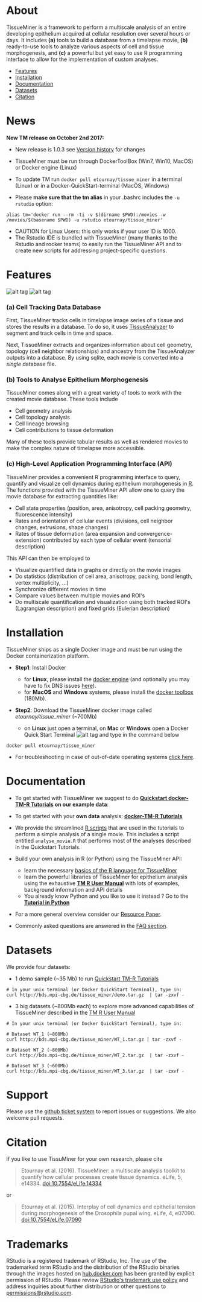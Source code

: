 About
=================

TissueMiner is a framework to perform a multiscale analysis of an entire developing epithelium acquired at cellular resolution over several hours or days. It  includes **(a)** tools to build a database from a timelapse movie, **(b)** ready-to-use tools to analyze various aspects of cell and tissue morphogenesis, and **(c)** a powerful but yet easy to use R programming interface to allow for the implementation of custom analyses.

* [Features](https://github.com/mpicbg-scicomp/tissue_miner#features)
* [Installation](https://github.com/mpicbg-scicomp/tissue_miner#installation)
* [Documentation](https://github.com/mpicbg-scicomp/tissue_miner#documentation)
* [Datasets](https://github.com/mpicbg-scicomp/tissue_miner#datasets)
* [Citation](https://github.com/mpicbg-scicomp/tissue_miner#citation)


News
=================

**New TM release on October 2nd 2017:**

* New release is 1.0.3 see [Version history](https://github.com/mpicbg-scicomp/tissue_miner/blob/master/version_history.md) for changes
* TissueMiner must be run through DockerToolBox (Win7, Win10, MacOS) or Docker engine (Linux)
* To update TM run `docker pull etournay/tissue_miner` in a terminal (Linux) or in a Docker-QuickStart-terminal (MacOS, Windows)

* Please **make sure that the tm alias** in your .bashrc includes the `-u rstudio` option:

```
alias tm='docker run --rm -ti -v $(dirname $PWD):/movies -w /movies/$(basename $PWD) -u rstudio etournay/tissue_miner'
```
* CAUTION for Linux Users: this only works if your user ID is 1000.
* The Rstudio IDE is bundled with TissueMiner (many thanks to the Rstudio and rocker teams) to easily run the TissueMiner API and to create new scripts for addressing project-specific questions.


Features
=================

![alt tag](https://github.com/mpicbg-scicomp/tissue_miner/blob/gh-pages/readme_screenshots/stripes_0.jpg)
![alt tag](https://github.com/mpicbg-scicomp/tissue_miner/blob/gh-pages/readme_screenshots/veins_0.jpg)


### (a) Cell Tracking Data Database

First, TissueMiner tracks cells in timelapse image series of a tissue and stores the results in a database. To do so, it uses [TissueAnalyzer](MovieProcessing.md#TissueAnalyzer) to segment and track cells in time and space.

Next, TissueMiner extracts and organizes information about cell geometry, topology (cell neighbor relationships) and ancestry from the TissueAnalyzer outputs into a database. By using sqlite, each movie is converted into a _single_ database file.


### (b) Tools to Analyse Epithelium Morphogenesis

TissueMiner comes along with a great variety of tools to work with the created movie database. These tools include
* Cell geometry analysis
* Cell topology analysis
* Cell lineage browsing
* Cell contributions to tissue deformation

Many of these tools provide tabular results as well as rendered movies to make the complex nature of timelapse more accessible.

### (c) High-Level Application Programming Interface (API)

TissueMiner provides a convenient R programming interface to query, quantify and visualize cell dynamics during epithelium morphogenesis in [R](https://www.r-project.org/). The functions provided with the TissueMiner API allow one to query the movie database for extracting quantities like:

* Cell state properties (position, area, anisotropy, cell packing geometry, fluorescence intensity)
* Rates and orientation of cellular events (divisions, cell neighbor changes, extrusions, shape changes)
* Rates of tissue deformation (area expansion and convergence-extension) contributed by each type of cellular event (tensorial description)

This API can then be employed to

* Visualize quantified data in graphs or directly on the movie images
* Do statistics (distribution of cell area, anisotropy, packing, bond length, vertex multiplicity, ...)
* Synchronize different movies in time
* Compare values between multiple movies and ROI's
* Do multiscale quantification and visualization using both tracked ROI's (Lagrangian description) and fixed grids (Eulerian description)



Installation
================

TissueMiner ships as a single Docker image and must be run using the Docker containerization platform. 

* **Step1**: Install Docker  
    + for **Linux**, please install the [docker engine](https://docs.docker.com/) (and optionally you may have to fix DNS issues [here](https://robinwinslow.uk/2016/06/23/fix-docker-networking-dns/)).
    + for **MacOS** and **Windows** systems, please install the [docker toolbox](https://www.docker.com/products/docker-toolbox) (180Mb).


* **Step2**: Download the TissueMiner docker image called _etournay/tissue_miner_ (~700Mb)  
    + on **Linux** just open a terminal, on **Mac** or **Windows** open a Docker Quick Start Terminal ![alt tag](https://github.com/mpicbg-scicomp/tissue_miner/blob/gh-pages/readme_screenshots/docker_toolbox_osx_quickstart_icon_nolabel.png) and type in the command below 
    
```
docker pull etournay/tissue_miner
```

* For troubleshooting in case of out-of-date operating systems [click here](misc/docker_troubleshooting.md).



Documentation
================

* To get started with TissueMiner we suggest to do **[Quickstart docker-TM-R Tutorials](https://github.com/mpicbg-scicomp/tissue_miner/blob/gh-pages/quickstart_tutorial/other_os/tm_qs_example_data.md#first-use-of-tissueminer-with-example-data) on our example data**: 
   
* To get started with your **own data** analysis: **[docker-TM-R Tutorials](https://github.com/mpicbg-scicomp/tissue_miner/blob/gh-pages/quickstart_tutorial/other_os/tm_qs_user_data.md#first-use-of-tissueminer-with-your-own-data)**
    
* We provide the streamlined [R scripts](docs/quickstart/scripts) that are used in the tutorials to perform a simple analysis of a single movie. This includes a script entitled `analyse_movie.R` that performs most of the analyses described in the Quickstart Tutorials.

* Build your own analysis in R (or Python) using the TissueMiner API:
    + learn the necessary [basics of the R language for TissueMiner](https://mpicbg-scicomp.github.io/tissue_miner/user_manual/Learning_the_R_basics_for_TissueMiner.html)
    + learn the powerful libraries of TissueMiner for epithelium analysis using the exhaustive **[TM R User Manual](https://mpicbg-scicomp.github.io/tissue_miner/user_manual/TM_R-UserManual_v1.0.3.html)** with lots of examples, background information and API details
    + You already know Python and you like to use it instead ? Go to the **[Tutorial in Python](docs/TM_tutorial_in_Python/TissueMiner_pythonTutorial-3WT_Demo.md#tissueminer-python-tutorial)**

* For a more general overview consider our [Resource Paper](https://doi.org/10.7554/eLife.14334).

* Commonly asked questions are answered in the [FAQ section](faq.md).

Datasets
================
We provide four datasets:

* 1 demo sample (~35 Mb) to run [Quickstart TM-R Tutorials](https://github.com/mpicbg-scicomp/tissue_miner#documentation)

```{bash}
# In your unix terminal (or Docker QuickStart Terminal), type in:
curl http://bds.mpi-cbg.de/tissue_miner/demo.tar.gz  | tar -zxvf -
```

* 3 big datasets (~800Mb each) to explore more advanced capabilities of TissueMiner described in the [TM R User Manual](https://mpicbg-scicomp.github.io/tissue_miner/user_manual/TM_R-UserManual_v1.0.3.html)

```{bash}
# In your unix terminal (or Docker QuickStart Terminal), type in:

# Dataset WT_1 (~800Mb)
curl http://bds.mpi-cbg.de/tissue_miner/WT_1.tar.gz | tar -zxvf -

# Dataset WT_2 (~800Mb)
curl http://bds.mpi-cbg.de/tissue_miner/WT_2.tar.gz  | tar -zxvf -

# Dataset WT_3 (~600Mb)
curl http://bds.mpi-cbg.de/tissue_miner/WT_3.tar.gz  | tar -zxvf -
```


Support
=========

Please use the [github ticket system](https://github.com/mpicbg-scicomp/tissue_miner/issues) to report issues or suggestions. We also welcome pull requests.



Citation
==========

If you like to use TissuMiner for your own research, please cite

> Etournay et al. (2016). TissueMiner: a multiscale analysis toolkit to quantify how cellular processes create tissue dynamics. eLife, 5, e14334. [doi:10.7554/eLife.14334](https://elifesciences.org/content/5/e14334)

or

> Etournay et al. (2015). Interplay of cell dynamics and epithelial tension during morphogenesis of the Drosophila pupal wing. eLife, 4, e07090. [doi:10.7554/eLife.07090](http://elifesciences.org/content/early/2015/06/23/eLife.07090)


Trademarks
==========

RStudio is a registered trademark of RStudio, Inc.  The use of the trademarked term RStudio and the distribution of the RStudio binaries through the images hosted on [hub.docker.com](https://registry.hub.docker.com/) has been granted by explicit permission of RStudio.  Please review [RStudio's trademark use policy](http://www.rstudio.com/about/trademark/) and address inquiries about further distribution or other questions to [permissions@rstudio.com](emailto:permissions@rstudio.com).




